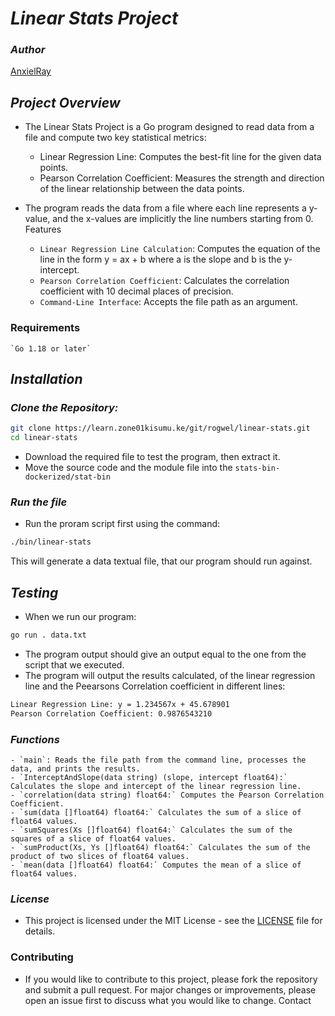 # _*Linear Stats Project*_

### _*Author*_

[AnxielRay](https://www.linkedin.com/mynetwork/grow/)

## _*Project Overview*_

- The Linear Stats Project is a Go program designed to read data from a file and compute two key statistical metrics:

    - Linear Regression Line: Computes the best-fit line for the given data points.
    - Pearson Correlation Coefficient: Measures the strength and direction of the linear relationship between the data points.

- The program reads the data from a file where each line represents a y-value, and the x-values are implicitly the line numbers starting from 0.
Features

    - `Linear Regression Line Calculation`: Computes the equation of the line in the form y = ax + b where a is the slope and b is the y-intercept.
    - `Pearson Correlation Coefficient`: Calculates the correlation coefficient with 10 decimal places of precision.
    - `Command-Line Interface`: Accepts the file path as an argument.

### Requirements

    `Go 1.18 or later`

## _*Installation*_

### _*Clone the Repository:*_

```sh
git clone https://learn.zone01kisumu.ke/git/rogwel/linear-stats.git
cd linear-stats
```

- Download the required file to test the program, then extract it.
- Move the source code and the module file into the `stats-bin-dockerized/stat-bin`

### _*Run the file*_

- Run the proram script first using the command:

```sh
./bin/linear-stats
```

This will generate a data textual file, that our program should run against.

## _*Testing*_

- When we run our program:

```sh
go run . data.txt
```

- The program output should give an output equal to the one from the script that we executed.
- The program will output the results calculated, of the linear regression line and the Peearsons Correlation coefficient in different lines:

```sh
Linear Regression Line: y = 1.234567x + 45.678901
Pearson Correlation Coefficient: 0.9876543210
```

### _*Functions*_

    - `main`: Reads the file path from the command line, processes the data, and prints the results.
    - `InterceptAndSlope(data string) (slope, intercept float64):` Calculates the slope and intercept of the linear regression line.
    - `correlation(data string) float64:` Computes the Pearson Correlation Coefficient.
    - `sum(data []float64) float64:` Calculates the sum of a slice of float64 values.
    - `sumSquares(Xs []float64) float64:` Calculates the sum of the squares of a slice of float64 values.
    - `sumProduct(Xs, Ys []float64) float64:` Calculates the sum of the product of two slices of float64 values.
    - `mean(data []float64) float64:` Computes the mean of a slice of float64 values.

### *License*

- This project is licensed under the MIT License - see the [LICENSE](LICENSE) file for details.

### Contributing

- If you would like to contribute to this project, please fork the repository and submit a pull request. For major changes or improvements, please open an issue first to discuss what you would like to change.
Contact